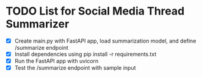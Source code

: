 # TODO List for Social Media Thread Summarizer

- [x] Create main.py with FastAPI app, load summarization model, and define /summarize endpoint
- [x] Install dependencies using pip install -r requirements.txt
- [x] Run the FastAPI app with uvicorn
- [x] Test the /summarize endpoint with sample input
